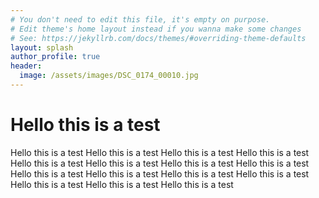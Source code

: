```yaml
---
# You don't need to edit this file, it's empty on purpose.
# Edit theme's home layout instead if you wanna make some changes
# See: https://jekyllrb.com/docs/themes/#overriding-theme-defaults
layout: splash
author_profile: true
header:
  image: /assets/images/DSC_0174_00010.jpg
---
```

# Hello this is a test
Hello this is a test
Hello this is a test
Hello this is a test
Hello this is a test
Hello this is a test
Hello this is a test
Hello this is a test
Hello this is a test
Hello this is a test
Hello this is a test
Hello this is a test
Hello this is a test
Hello this is a test
Hello this is a test
Hello this is a test

